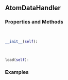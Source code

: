 ## <a id="McUtils.Data.AtomData.AtomDataHandler">AtomDataHandler</a>


### Properties and Methods
<a id="McUtils.Data.AtomData.AtomDataHandler.__init__">&nbsp;</a>
```python
__init__(self): 
```

<a id="McUtils.Data.AtomData.AtomDataHandler.load">&nbsp;</a>
```python
load(self): 
```

### Examples
